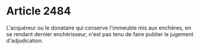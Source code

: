 # Article 2484

L'acquéreur ou le donataire qui conserve l'immeuble mis aux enchères, en se rendant dernier enchérisseur, n'est pas tenu de faire publier le jugement d'adjudication.